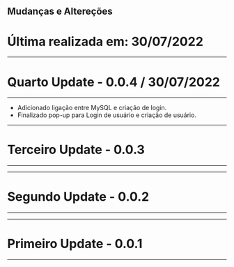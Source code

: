 ## Mudanças e Altereções

# Última realizada em: **30/07/2022**

********************************

# Quarto Update - **0.0.4** / 30/07/2022
____________________________________________

- Adicionado ligação entre MySQL e criação de login.
- Finalizado pop-up para Login de usuário e criação de usuário.


--------------------------------------------------------------------------------

# Terceiro Update - **0.0.3**
____________________________________________

--------------------------------------------------------------------------------

# Segundo Update - **0.0.2**
____________________________________________

--------------------------------------------------------------------------------

# Primeiro Update - **0.0.1**
____________________________________________
